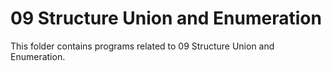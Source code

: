 # 09 Structure Union and Enumeration

This folder contains programs related to 09 Structure Union and Enumeration.